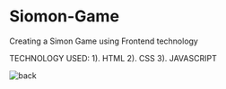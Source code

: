 # Siomon-Game
Creating a Simon Game using Frontend technology

TECHNOLOGY USED: 1). HTML 2). CSS 3). JAVASCRIPT

![back](https://user-images.githubusercontent.com/107062835/177037106-369c30a0-20d5-4237-8ad8-5b02c27f9dd7.jpg)
